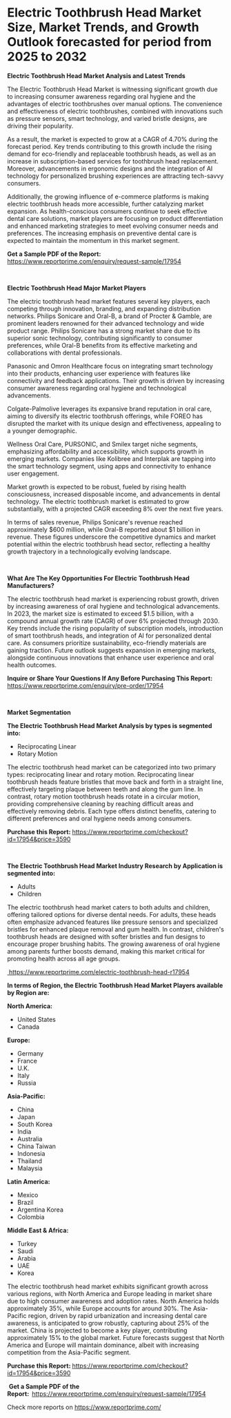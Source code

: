 <p><h1>Electric Toothbrush Head Market Size, Market Trends, and Growth Outlook forecasted for period from 2025 to 2032</h1></p><p><strong>Electric Toothbrush Head Market Analysis and Latest Trends</strong></p>
<p><p>The Electric Toothbrush Head Market is witnessing significant growth due to increasing consumer awareness regarding oral hygiene and the advantages of electric toothbrushes over manual options. The convenience and effectiveness of electric toothbrushes, combined with innovations such as pressure sensors, smart technology, and varied bristle designs, are driving their popularity. </p><p>As a result, the market is expected to grow at a CAGR of 4.70% during the forecast period. Key trends contributing to this growth include the rising demand for eco-friendly and replaceable toothbrush heads, as well as an increase in subscription-based services for toothbrush head replacement. Moreover, advancements in ergonomic designs and the integration of AI technology for personalized brushing experiences are attracting tech-savvy consumers. </p><p>Additionally, the growing influence of e-commerce platforms is making electric toothbrush heads more accessible, further catalyzing market expansion. As health-conscious consumers continue to seek effective dental care solutions, market players are focusing on product differentiation and enhanced marketing strategies to meet evolving consumer needs and preferences. The increasing emphasis on preventive dental care is expected to maintain the momentum in this market segment.</p></p>
<p><strong>Get a Sample PDF of the Report:&nbsp;</strong> <a href="https://www.reportprime.com/enquiry/request-sample/17954?utm_campaign=3253&utm_medium=2&utm_source=Github&utm_content=ia&utm_term=18032025&utm_id=electric-toothbrush-head">https://www.reportprime.com/enquiry/request-sample/17954</a></p>
<p>&nbsp;</p>
<p><strong>Electric Toothbrush Head Major Market Players</strong></p>
<p><p>The electric toothbrush head market features several key players, each competing through innovation, branding, and expanding distribution networks. Philips Sonicare and Oral-B, a brand of Procter & Gamble, are prominent leaders renowned for their advanced technology and wide product range. Philips Sonicare has a strong market share due to its superior sonic technology, contributing significantly to consumer preferences, while Oral-B benefits from its effective marketing and collaborations with dental professionals.</p><p>Panasonic and Omron Healthcare focus on integrating smart technology into their products, enhancing user experience with features like connectivity and feedback applications. Their growth is driven by increasing consumer awareness regarding oral hygiene and technological advancements.</p><p>Colgate-Palmolive leverages its expansive brand reputation in oral care, aiming to diversify its electric toothbrush offerings, while FOREO has disrupted the market with its unique design and effectiveness, appealing to a younger demographic.</p><p>Wellness Oral Care, PURSONIC, and Smilex target niche segments, emphasizing affordability and accessibility, which supports growth in emerging markets. Companies like Kolibree and Interplak are tapping into the smart technology segment, using apps and connectivity to enhance user engagement.</p><p>Market growth is expected to be robust, fueled by rising health consciousness, increased disposable income, and advancements in dental technology. The electric toothbrush market is estimated to grow substantially, with a projected CAGR exceeding 8% over the next five years.</p><p>In terms of sales revenue, Philips Sonicare's revenue reached approximately $600 million, while Oral-B reported about $1 billion in revenue. These figures underscore the competitive dynamics and market potential within the electric toothbrush head sector, reflecting a healthy growth trajectory in a technologically evolving landscape.</p></p>
<p>&nbsp;</p>
<p><strong>What Are The Key Opportunities For Electric Toothbrush Head Manufacturers?</strong></p>
<p><p>The electric toothbrush head market is experiencing robust growth, driven by increasing awareness of oral hygiene and technological advancements. In 2023, the market size is estimated to exceed $1.5 billion, with a compound annual growth rate (CAGR) of over 6% projected through 2030. Key trends include the rising popularity of subscription models, introduction of smart toothbrush heads, and integration of AI for personalized dental care. As consumers prioritize sustainability, eco-friendly materials are gaining traction. Future outlook suggests expansion in emerging markets, alongside continuous innovations that enhance user experience and oral health outcomes.</p></p>
<p><strong>Inquire or Share Your Questions If Any Before Purchasing This Report:</strong> <a href="https://www.reportprime.com/enquiry/pre-order/17954?utm_campaign=3253&utm_medium=2&utm_source=Github&utm_content=ia&utm_term=18032025&utm_id=electric-toothbrush-head">https://www.reportprime.com/enquiry/pre-order/17954</a></p>
<p>&nbsp;</p>
<p><strong>Market Segmentation</strong></p>
<p><strong>The Electric Toothbrush Head Market Analysis by types is segmented into:</strong></p>
<p><ul><li>Reciprocating Linear</li><li>Rotary Motion</li></ul></p>
<p><p>The electric toothbrush head market can be categorized into two primary types: reciprocating linear and rotary motion. Reciprocating linear toothbrush heads feature bristles that move back and forth in a straight line, effectively targeting plaque between teeth and along the gum line. In contrast, rotary motion toothbrush heads rotate in a circular motion, providing comprehensive cleaning by reaching difficult areas and effectively removing debris. Each type offers distinct benefits, catering to different preferences and oral hygiene needs among consumers.</p></p>
<p><strong>Purchase this Report:&nbsp;</strong><a href="https://www.reportprime.com/checkout?id=17954&price=3590&utm_campaign=3253&utm_medium=2&utm_source=Github&utm_content=ia&utm_term=18032025&utm_id=electric-toothbrush-head">https://www.reportprime.com/checkout?id=17954&price=3590</a></p>
<p>&nbsp;</p>
<p><strong>The Electric Toothbrush Head Market Industry Research by Application is segmented into:</strong></p>
<p><ul><li>Adults</li><li>Children</li></ul></p>
<p><p>The electric toothbrush head market caters to both adults and children, offering tailored options for diverse dental needs. For adults, these heads often emphasize advanced features like pressure sensors and specialized bristles for enhanced plaque removal and gum health. In contrast, children's toothbrush heads are designed with softer bristles and fun designs to encourage proper brushing habits. The growing awareness of oral hygiene among parents further boosts demand, making this market critical for promoting health across all age groups.</p></p>
<p><a href="https://www.reportprime.com/electric-toothbrush-head-r17954?utm_campaign=3253&utm_medium=2&utm_source=Github&utm_content=ia&utm_term=18032025&utm_id=electric-toothbrush-head">&nbsp;https://www.reportprime.com/electric-toothbrush-head-r17954</a></p>
<p><strong>In terms of Region, the Electric Toothbrush Head Market Players available by Region are:</strong></p>
<p>
    <p> <strong> North America: </strong>
        <ul>
            <li>United States</li>
            <li>Canada</li>
        </ul>
        </p> 
    <p> <strong> Europe: </strong>
        <ul>
            <li>Germany</li>
            <li>France</li>
            <li>U.K.</li>
            <li>Italy</li>
            <li>Russia</li>
        </ul>
        </p> 
    <p> <strong> Asia-Pacific: </strong>
        <ul>
            <li>China</li>
            <li>Japan</li>
            <li>South Korea</li>
            <li>India</li>
            <li>Australia</li>
            <li>China Taiwan</li>
            <li>Indonesia</li>
            <li>Thailand</li>
            <li>Malaysia</li>
        </ul>
        </p> 
    <p> <strong> Latin America: </strong>
        <ul>
            <li>Mexico</li>
            <li>Brazil</li>
            <li>Argentina Korea</li>
            <li>Colombia</li>
        </ul>
        </p> 
    <p> <strong> Middle East & Africa: </strong>
        <ul>
            <li>Turkey</li>
            <li>Saudi</li>
            <li>Arabia</li>
            <li>UAE</li>
            <li>Korea</li>
        </ul>
    </p>
    </p>
<p><p>The electric toothbrush head market exhibits significant growth across various regions, with North America and Europe leading in market share due to high consumer awareness and adoption rates. North America holds approximately 35%, while Europe accounts for around 30%. The Asia-Pacific region, driven by rapid urbanization and increasing dental care awareness, is anticipated to grow robustly, capturing about 25% of the market. China is projected to become a key player, contributing approximately 15% to the global market. Future forecasts suggest that North America and Europe will maintain dominance, albeit with increasing competition from the Asia-Pacific segment.</p></p>
<p><strong>Purchase this Report: </strong><a href="https://www.reportprime.com/checkout?id=17954&price=3590&utm_campaign=3253&utm_medium=2&utm_source=Github&utm_content=ia&utm_term=18032025&utm_id=electric-toothbrush-head">https://www.reportprime.com/checkout?id=17954&price=3590</a></p>
<p>&nbsp;<strong>Get a Sample PDF of the Report:&nbsp;&nbsp;</strong><a href="https://www.reportprime.com/enquiry/request-sample/17954?utm_campaign=3253&utm_medium=2&utm_source=Github&utm_content=ia&utm_term=18032025&utm_id=electric-toothbrush-head">https://www.reportprime.com/enquiry/request-sample/17954</a></p>
<p><strong></strong></p>
<p>Check more reports on <a href="https://www.reportprime.com/?utm_campaign=3253&utm_medium=2&utm_source=Github&utm_content=ia&utm_term=18032025&utm_id=electric-toothbrush-head">https://www.reportprime.com/</a></p>